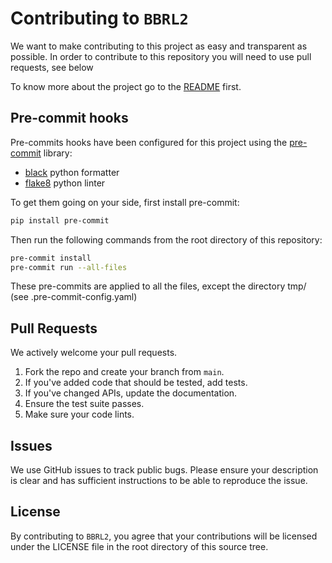 # Contributing to `BBRL2`

We want to make contributing to this project as easy and transparent as possible.
In order to contribute to this repository you will need to use pull requests, see below

To know more about the project go to the [README](README.md) first.

## Pre-commit hooks

Pre-commits hooks have been configured for this project using the
[pre-commit](https://pre-commit.com/) library:

- [black](https://github.com/psf/black) python formatter
- [flake8](https://flake8.pycqa.org/en/latest/) python linter

To get them going on your side, first install pre-commit:

```bash
pip install pre-commit
```

Then run the following commands from the root directory of this repository:

```bash
pre-commit install
pre-commit run --all-files
```

These pre-commits are applied to all the files, except the directory tmp/
(see .pre-commit-config.yaml)


## Pull Requests

We actively welcome your pull requests.

1. Fork the repo and create your branch from `main`.
2. If you've added code that should be tested, add tests.
3. If you've changed APIs, update the documentation.
4. Ensure the test suite passes.
5. Make sure your code lints.

## Issues

We use GitHub issues to track public bugs. Please ensure your description is
clear and has sufficient instructions to be able to reproduce the issue.


## License
By contributing to `BBRL2`, you agree that your contributions will be licensed
under the LICENSE file in the root directory of this source tree.
